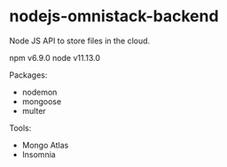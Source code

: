 # nodejs-omnistack-backend

Node JS API to store files in the cloud.

npm v6.9.0
node v11.13.0

Packages:

- nodemon
- mongoose
- multer

Tools: 

- Mongo Atlas
- Insomnia
